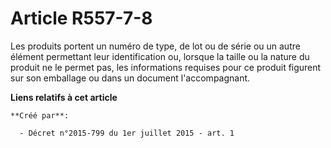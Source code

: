 # Article R557-7-8

Les produits portent un numéro de type, de lot ou de série ou un autre élément permettant leur identification ou, lorsque la
taille ou la nature du produit ne le permet pas, les informations requises pour ce produit figurent sur son emballage ou dans
un document l'accompagnant.

**Liens relatifs à cet article**

	**Créé par**:

	  - Décret n°2015-799 du 1er juillet 2015 - art. 1

